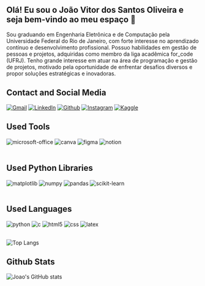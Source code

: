 ## Olá! Eu sou o João Vitor dos Santos Oliveira e seja bem-vindo ao meu espaço 👋
Sou graduando em Engenharia Eletrônica e de Computação pela Universidade Federal do Rio de Janeiro, com forte interesse no aprendizado contínuo e desenvolvimento profissional. Possuo habilidades em gestão de pessoas e projetos, adquiridas como membro da liga acadêmica for_code (UFRJ). Tenho grande interesse em atuar na área de programação e gestão de projetos, motivado pela oportunidade de enfrentar desafios diversos e propor soluções estratégicas e inovadoras.

## Contact and Social Media 
[![Gmail](https://img.shields.io/badge/Gmail-D14836?style=for-the-badge&logo=gmail&logoColor=white)](mailto:jvoliveira30.20222@poli.ufrj.br)
[![LinkedIn](https://img.shields.io/badge/LinkedIn-0077B5?style=for-the-badge&logo=linkedin&logoColor=white)](https://www.linkedin.com/in/jo%C3%A3o-oliveira-363647325/)
[![Github](https://img.shields.io/badge/GitHub-100000?style=for-the-badge&logo=github&logoColor=white)](https://github.com/JoaoVitorOliveiraa)
[![Instagram](https://img.shields.io/badge/Instagram-E4405F?style=for-the-badge&logo=instagram&logoColor=white)](https://www.instagram.com/jv.oliveira30/)
[![Kaggle](https://img.shields.io/badge/Kaggle-20BEFF?style=for-the-badge&logo=Kaggle&logoColor=white)](https://www.kaggle.com/joaovoliveira)

## Used Tools
<div style="display: inline_block">
  <img align="center" alt="microsoft-office" src="https://img.shields.io/badge/Microsoft_Office-D83B01?style=for-the-badge&logo=microsoft-office&logoColor=white" />
  <img align="center" alt="canva" src="https://img.shields.io/badge/Canva-%2300C4CC.svg?style=for-the-badge&logo=Canva&logoColor=white" />
  <img align="center" alt="figma" src="https://img.shields.io/badge/figma-%23F24E1E.svg?style=for-the-badge&logo=figma&logoColor=white" />
  <img align="center" alt="notion" src="https://img.shields.io/badge/Notion-%23000000.svg?style=for-the-badge&logo=notion&logoColor=white" />
</div><br/>

## Used Python Libraries
<div style="display: inline_block">
  <img align="center" alt="matplotlib" src="https://img.shields.io/badge/Matplotlib-%23ffffff.svg?style=for-the-badge&logo=Matplotlib&logoColor=black" />
  <img align="center" alt="numpy" src="https://img.shields.io/badge/numpy-%23013243.svg?style=for-the-badge&logo=numpy&logoColor=white" />
  <img align="center" alt="pandas" src="https://img.shields.io/badge/pandas-%23150458.svg?style=for-the-badge&logo=pandas&logoColor=white" />
  <img align="center" alt="scikit-learn" src="https://img.shields.io/badge/scikit--learn-%23F7931E.svg?style=for-the-badge&logo=scikit-learn&logoColor=white" />
</div><br/>

## Used Languages
<div style="display: inline_block">
  <img align="center" alt="python" src="https://img.shields.io/badge/Python-3776AB?style=for-the-badge&logo=python&logoColor=white" />
  <img align="center" alt="c" src="https://img.shields.io/badge/C-00599C?style=for-the-badge&logo=c&logoColor=white" />
  <img align="center" alt="html5" src="https://img.shields.io/badge/HTML5-E34F26?style=for-the-badge&logo=html5&logoColor=white" />
  <img align="center" alt="css" src="https://img.shields.io/badge/CSS3-1572B6?style=for-the-badge&logo=css3&logoColor=white" />
  <img align="center" alt="latex" src="https://img.shields.io/badge/latex-%23008080.svg?style=for-the-badge&logo=latex&logoColor=white" />

</div><br/>

![Top Langs](https://github-readme-stats.vercel.app/api/top-langs/?username=JoaoVitorOliveiraa&layout=compact)

## Github Stats
![Joao's GitHub stats](https://github-readme-stats.vercel.app/api?username=JoaoVitorOliveiraa&show_icons=true&theme=radical) 
